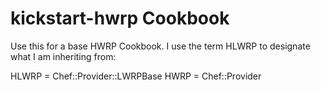 kickstart-hwrp Cookbook
==================

Use this for a base HWRP Cookbook.  I use the term HLWRP to designate what I am inheriting from:

HLWRP = Chef::Provider::LWRPBase
HWRP = Chef::Provider